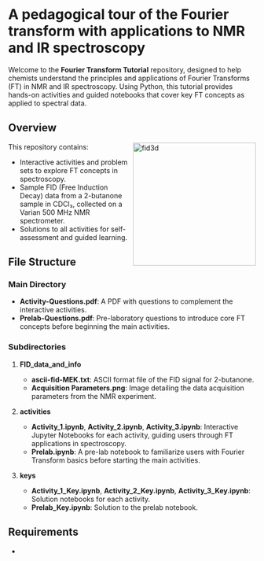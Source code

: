 # A pedagogical tour of the Fourier transform with applications to NMR and IR spectroscopy

<!--img width="542" alt="Screenshot 2024-10-31 at 11 00 26 AM" src="https://github.com/user-attachments/assets/1d820b1b-beda-4025-9ff5-c8dae3eb9e9c"-->
Welcome to the **Fourier Transform Tutorial** repository, designed to help chemists understand the principles and applications of Fourier Transforms (FT) in NMR and IR spectroscopy. Using Python, this tutorial provides hands-on activities and guided notebooks that cover key FT concepts as applied to spectral data.

## Overview

<img width="250" align="right" alt="fid3d" src="https://github.com/user-attachments/assets/1d820b1b-beda-4025-9ff5-c8dae3eb9e9c">

This repository contains:
- Interactive activities and problem sets to explore FT concepts in spectroscopy.
- Sample FID (Free Induction Decay) data from a 2-butanone sample in CDCl₃, collected on a Varian 500 MHz NMR spectrometer.
- Solutions to all activities for self-assessment and guided learning.

## File Structure

### Main Directory
- **Activity-Questions.pdf**: A PDF with questions to complement the interactive activities.
- **Prelab-Questions.pdf**: Pre-laboratory questions to introduce core FT concepts before beginning the main activities.

### Subdirectories

1. **FID_data_and_info**
   - **ascii-fid-MEK.txt**: ASCII format file of the FID signal for 2-butanone.
   - **Acquisition Parameters.png**: Image detailing the data acquisition parameters from the NMR experiment.

2. **activities**
   - **Activity_1.ipynb**, **Activity_2.ipynb**, **Activity_3.ipynb**: Interactive Jupyter Notebooks for each activity, guiding users through FT applications in spectroscopy.
   - **Prelab.ipynb**: A pre-lab notebook to familiarize users with Fourier Transform basics before starting the main activities.

3. **keys**
   - **Activity_1_Key.ipynb**, **Activity_2_Key.ipynb**, **Activity_3_Key.ipynb**: Solution notebooks for each activity.
   - **Prelab_Key.ipynb**: Solution to the prelab notebook.

## Requirements

- 
